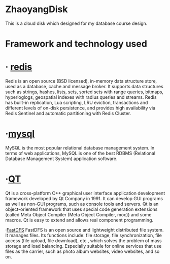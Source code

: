 # ZhaoyangDisk
This is a cloud disk which designed for my database course design.

Framework and technology used
=========================
· [redis](https://redis.io/)  
  =============
Redis is an open source (BSD licensed), in-memory data structure store, used as a database, cache and message broker. It supports data structures such as strings, hashes, lists, sets, sorted sets with range queries, bitmaps, hyperloglogs, geospatial indexes with radius queries and streams. Redis has built-in replication, Lua scripting, LRU eviction, transactions and different levels of on-disk persistence, and provides high availability via Redis Sentinel and automatic partitioning with Redis Cluster.
    
·[mysql](https://www.mysql.com/) 
 =============
MySQL is the most popular relational database management system. In terms of web applications, 
MySQL is one of the best RDBMS (Relational Database Management System) application software.
    
·[QT](https://www.qt.io/)
===============
Qt is a cross-platform C++ graphical user interface application development framework developed by Qt Company in 1991. It can develop GUI programs as well as non-GUI programs, such as console tools and servers. Qt is an object-oriented framework that uses special code generation extensions (called Meta Object Compiler (Meta Object Compiler, moc)) and some macros. Qt is easy to extend and allows real component programming.
    
·[FastDFS](https://github.com/happyfish100/fastdfs)
 FastDFS is an open source and lightweight distributed file system. It manages files. Its functions include: file storage, file synchronization, file access (file upload, file download), etc., which solves the problem of mass storage and load balancing. Especially suitable for online services that use files as the carrier, such as photo album websites, video websites, and so on.
